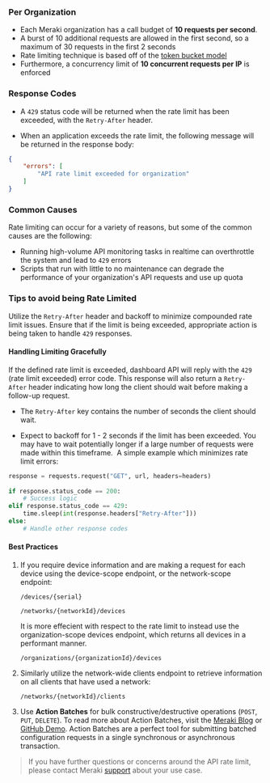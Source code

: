 ### Per Organization

* Each Meraki organization has a call budget of **10 requests per second**.
* A burst of 10 additional requests are allowed in the first second, so a maximum of 30 requests in the first 2 seconds
* Rate limiting technique is based off of the [token bucket model](https://en.wikipedia.org/wiki/Token_bucket)
* Furthermore, a concurrency limit of **10 concurrent requests per IP** is enforced

### Response Codes

* A `429` status code will be returned when the rate limit has been exceeded, with the `Retry-After` header.

* When an application exceeds the rate limit, the following message will be returned in the response body:

```JSON
{
    "errors": [
        "API rate limit exceeded for organization"
    ]
}
```

### Common Causes

Rate limiting can occur for a variety of reasons, but some of the common causes are the following:

* Running high-volume API monitoring tasks in realtime can overthrottle the system and lead to `429` errors
* Scripts that run with little to no maintenance can degrade the performance of your organization's API requests and use up quota

### Tips to avoid being Rate Limited

Utilize the `Retry-After` header and backoff to minimize compounded rate limit issues. Ensure that if the limit is being exceeded, appropriate action is being taken to handle `429` responses.

#### Handling Limiting Gracefully

If the defined rate limit is exceeded, dashboard API will reply with the `429` (rate limit exceeded) error code. This response will also return a `Retry-After` header indicating how long the client should wait before making a follow-up request.

* The `Retry-After` key contains the number of seconds the client should wait.

* Expect to backoff for 1 - 2 seconds if the limit has been exceeded. You may have to wait potentially longer if a large number of requests were made within this timeframe.
​
A simple example which minimizes rate limit errors:

```Python
response = requests.request("GET", url, headers=headers)
​
if response.status_code == 200:
    # Success logic
elif response.status_code == 429:
    time.sleep(int(response.headers["Retry-After"]))
else:
    # Handle other response codes
```

#### Best Practices

1. If you require device information and are making a request for each device using the device-scope endpoint, or the network-scope endpoint:

    ``/devices/{serial}``

    ``/networks/{networkId}/devices``

    It is more effecient with respect to the rate limit to instead use the organization-scope devices endpoint, which returns all devices in a performant manner.

    ``/organizations/{organizationId}/devices``

2. Similarly utilize the network-wide clients endpoint to retrieve information on all clients that have used a network:

    ``/networks/{networkId}/clients``

3. Use **Action Batches** for bulk constructive/destructive operations (``POST``, ``PUT``, ``DELETE``). To read more about Action Batches, visit the [Meraki Blog](https://meraki.cisco.com/blog/2019/06/action-batches-a-recipe-for-success/) or [GitHub Demo](https://developer.cisco.com/codeexchange/github/repo/shiyuechengineer/action-batches/). Action Batches are a perfect tool for submitting batched configuration requests in a single synchronous or asynchronous transaction.

> If you have further questions or concerns around the API rate limit, please contact Meraki [support](mailto:support@meraki.com) about your use case.
